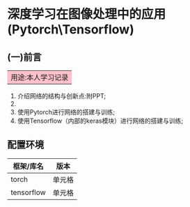 # 深度学习在图像处理中的应用(Pytorch\Tensorflow)
## (一)前言
<table><tr><td bgcolor=pink>用途:本人学习记录</td></tr></table>

1) 介绍网络的结构与创新点:附PPT;
2) 
3) 使用Pytorch进行网络的搭建与训练;
4) 使用Tensorflow（内部的keras模块）进行网络的搭建与训练;

## 配置环境
|  框架/库名   | 版本  |
|  ----  | ----  |
| torch  | 单元格 |
| tensorflow  | 单元格 |
